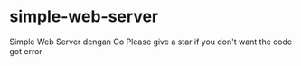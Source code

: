 # simple-web-server
Simple Web Server dengan Go
Please give a star if you don't want the code got error
